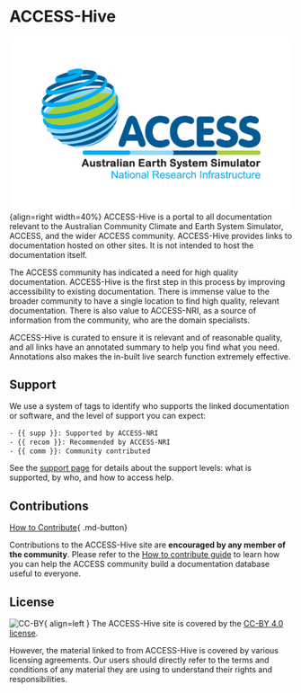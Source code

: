 
# ACCESS-Hive

![Network Logo](assets/ACCESSLogo(RGB).png){align=right width=40%}
ACCESS-Hive is a portal to all documentation relevant to the Australian Community Climate and Earth System Simulator, ACCESS, and the wider ACCESS community. ACCESS-Hive provides links to documentation hosted on other sites. It is not intended to host the documentation itself.

The ACCESS community has indicated a need for high quality documentation. ACCESS-Hive is the first step in this process by improving accessibility to existing documentation. There is immense value to the broader community to have a single location to find high quality, relevant documentation. There is also value to ACCESS-NRI, as a source of information from the community, who are the domain specialists.

ACCESS-Hive is curated to ensure it is relevant and of reasonable quality, and all links have an annotated summary to help you find what you need. Annotations also makes the in-built live search function extremely effective.

## Support

We use a system of tags to identify who supports the linked documentation or software, and the level of support you can expect:

    - {{ supp }}: Supported by ACCESS-NRI
    - {{ recom }}: Recommended by ACCESS-NRI
    - {{ comm }}: Community contributed

See the [support page](about/support.md) for details about the support levels: what is supported, by who, and how to access help.

## Contributions

[How to Contribute][HCG]{ .md-button}

Contributions to the ACCESS-Hive site are **encouraged by any member of the community**. Please refer to the [How to contribute guide][HCG] to learn how you can help the ACCESS community build a documentation database useful to everyone.

## License

![CC-BY][CC-BY]{ align=left }
The ACCESS-Hive site is covered by the [CC-BY 4.0 license][human-license].

However, the material linked to from ACCESS-Hive is covered by various licensing agreements. Our users should directly refer to the terms and conditions of any material they are using to understand their rights and responsibilities. 

[HCG]: about/contribute.md
[CC-BY]: https://i.creativecommons.org/l/by/4.0/88x31.png
[human-license]: License.md
